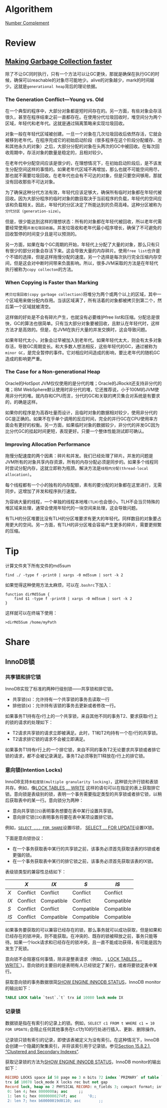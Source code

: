 # Algorithem

[Number Complement](https://github.com/weiboscrapper1/leetcode/blob/master/src/main/java/practice/leetcode/algorithm/NumberComplement.java)

# Review

## [Making Garbage Collection faster](https://www.dynatrace.com/resources/ebooks/javabook/making-garbage-collection-faster/)

除了不让GC同时执行，只有一个方法可以让GC更快，那就是确保在执行GC的时候，确保可以reachable的对象尽可能地少。alive的对象越少，mark的时间越少。这就是`generational heap`背后的理论依据。

### The Generation Conflict—Young vs. Old

在一个典型的程序中，大部分对象都是短时间存在的。另一方面，有些对象会存活很久，甚至在程序结束之前一直都存在。在使用分代垃圾回收时，堆空间分为两个区域，年轻代和老年代。这就是通过隔离策略来实现垃圾回收。

对象一般在年轻代区域被创建。一旦一个对象在几次垃圾回收后依然存活，它就会被移到老年代。在程序完成它的初始启动阶段（很多程序在这个阶段分配缓存、池和其他永久的对象）之后，大部分分配的对象在头两次的GC中被回收。在每次回收周期中，存活对象的数量是稳定的，且相对较少。

在老年代中分配空间应该是很少的，在理想情况下，在初始启动阶段后，是不该发生分配空间这样的事情的。如果老年代区域不再增加，那么也就不可能空间用尽，那也就不需要垃圾回收。在老年代也会有不可达的对象，但是只要空间够用，那就没有回收那些不可达对象。

为了确保这种分代方法有效，年轻代应该足够大，确保所有临时对象都在年轻代被回收。因为大部分程序的临时对象的数目取决于当前程序的负载，年轻代的空间应该和负载相关。因此，年轻代的分区决定了所能达到的负荷高峰。这种分区被称为`分代分区（generation-size）`。

但是，很少能达到这样的理想状态：所有的对象都在年轻代被回收，所以老年代需要经常使用`并发垃圾回收器`。并发垃圾收和老年代最小程序增长，确保了不可避免的回收暂停的时间变少且是可以预测的。

另一方面，如果在每个GC周期的开始，年轻代上分配了大量的对象，那么只有只有很少的部分对象会存活下来。这会导致大量的内存碎片。使用`free list`也许是个不错的选择，但是这样拖慢分配的速度。另一个选择是每次执行完全压缩内存空间，但是这会对中断时间带来负面影响。所以，很多JVM采取的方法是在年轻代执行被称为`copy collecton`的方法。

### When Copying is Faster than Marking

`拷贝垃圾回收(copy garbage collection)`将堆分为两个或两个以上的区域，其中一个区域用来做分配内存用。当该区域满了，所有活着的对象都被拷贝到第二个，然后第一个区域就被清空。

这样做的好处是不会有碎片产生，也就没有必要维护free list和压缩。分配总是很快，GC的算法也很简单。只有当大部分对象要被回收，且默认在年轻代时，这样方法才是高效的。但是，在JVM在执行大量的并发交换时，这会导致问题。

如果年轻代太小，对象会过早被加入到老年代。如果年轻代太大，则会有太多对象存活，导致GC周期变长。和大多数人想法相反，这些年轻代的GC，通过被称为`minor GC`，是完全暂停的事件。它对相应时间造成的影响，要比老年代的随机GC造成的影响更严重。

### The Case for a Non-generational Heap

Oracle的HotSpot JVM仅仅使用的是分代的堆；Oracle的JRockit还支持非分代的堆；IBM WebSphere默认使用时非分代的堆，它还推荐说，小于100M的JVM使用非分代的堆。就内存和CPU而言，分代的GC和关联的拷贝集合对系统是有要求的，的确是这样。

如果你的程序是为高吞吐量而设计，且临时对象的数据相对较少，使用非分代的GC是正确的。如果不在乎单个调用的反应时间，完全的并行GC在CPU使用率方面会有更好的权衡。另一方面，如果临时对象的数据较少，非分代的并发GC因为比分代GC的挂起时间更短，表现更好。只要一个整体性能测试即可确认。

### Improving Allocation Performance

拖慢分配速度的两个因素：碎片和并发。我们已经处理了碎片。并发的问题是JVM所有的对象共享内存资源，所有的内存分配必须是同步的。如果多个线程同时尝试分配内存，这就立即称为瓶颈。解决方法是`线程内分配(thread-local allocation)`。

每个线程都有一个小的独有的内存配额，素有的要分配的对象都在这里进行，无需同步。这增加了并发和程序执行速度。

为容纳大量的线程，一个单独的线程本地堆`(TLH)`也会很小。TLH不会当贝特殊的堆区域来处理，通常会使用年轻代的一块空间来处理，这会导致问题。

有TLH的分区堆要比没有TLH的分区堆要求有更大的年轻代。同样数目的对象要占用更大的空间。另一方面，有TLH的非分区堆会容易产生更多的碎片，需要更频繁的压缩。



# Tip

 计算文件夹下所有文件的md5sum

```shell
find ./ -type f -print0 | xargs -0 md5sum | sort -k 2
```

如果觉得这种使用方法太麻烦，可以在`.bashrc`下加入：

```shell
function dirMd5Sum {
    find $1 -type f -print0 | xargs -0 md5sum | sort -k 2
}
```

这样就可以在终端下使用：

```shell
>dirMd5Sum /home/myPath
```



# Share

## InnoDB锁

### 共享锁和排它锁

InnoDB实现了标准的两种行级别锁——共享锁和排它锁。

- 共享锁(s)：允许持有一个共享锁的事务去读取一行
- 排他锁(x)：允许持有该锁的事务去更新或者修改一行。

如果事务T1持有在r行上的一个共享锁，来自其他不同的事务T2、要求获取r行上的锁的请求的处理如下：

- T2请求共享锁的请求立即被满足。此时，T1和T2均持有一个在r行的共享锁。
- T2请求排它锁的请求不会被立即满足。

如果事务T1持有r行上的一个排它锁，来自不同的事务T2无论要求共享锁或者排它锁的请求，都不会被记录满足。事务T2必须等到T1释放在r行上的排它锁。

### 意向锁(Intention Locks)

InnoDB支持`多粒度锁(multiple granularity locking)`，这种锁允许行锁和表锁共存。例如，像[LOCK TABLES ... WRITE](https://dev.mysql.com/doc/refman/8.0/en/lock-tables.html) 这样的语句可以在指定的表上获取排它锁。意向锁是表级别的锁，表明一个事务需要指定类型的共享锁或者排它锁，以稍后获取表中的某一行。意向锁分为两种：

- 意向共享锁(`IS`)表明事务想要在表中某行设置共享锁。
- 意向排它锁(`IX`)表明事务将要在表中某项设置排它锁。

例如，[`SELECT ... FOR SHARE`](https://dev.mysql.com/doc/refman/8.0/en/select.html)设置IS锁， [SELECT ... FOR UPDATE](https://dev.mysql.com/doc/refman/8.0/en/select.html)设置IX锁。

下面是意向锁协议：

- 在一个事务获取表中某行的共享锁之前，该事务必须首先获取该表的IS锁或者更强的锁。
- 在一个事务获取表中某行的排它锁之前，该事务必须首先获取该表的IX锁。

表级锁类型的兼容性总结如下：

|      | *X*      | *IX*       | *S*        | *IS*       |
| ---- | -------- | ---------- | ---------- | ---------- |
| *X*  | Conflict | Conflict   | Conflict   | Conflict   |
| *IX* | Conflict | Compatible | Conflict   | Compatible |
| *S*  | Conflict | Conflict   | Compatible | Compatible |
| *IS* | Conflict | Compatible | Compatible | Compatible |

如果事务要获取的可以兼容已经存在的锁，那么事务就可以成功获取，但是如果和已经存在的锁冲突，则不能获取。在冲突的、既存的锁被释放之前，事务只能等待。如果一个lock请求和已经存在的锁冲突，且一直不能成功获得，有可能是因为发生了死锁。

意向锁不会阻塞任何事情，除非是整表请求（例如，, [LOCK TABLES ... WRITE`](https://dev.mysql.com/doc/refman/8.0/en/lock-tables.html)）。意向锁的主要目的是表明有人已经锁定了某行，或者将要锁定表中某行。

获取意向锁的事务数据很简[SHOW ENGINE INNODB STATUS](https://dev.mysql.com/doc/refman/8.0/en/show-engine.html)，InnoDB monitor的输出如下：

```sql
TABLE LOCK table `test`.`t` trx id 10080 lock mode IX
```

### 记录锁

数据锁是指在有索引的记录上的锁。例如，`SELECT c1 FROM t WHERE c1 = 10 FOR UPDATE;`会阻止任何其他事务在t.c1为10的行处进行插入、更新、删除操作。

记录锁只锁有索引的记录，即使该表被定义为没有索引。在这种情况下，InnoDB会创建一个隐藏的聚集索引，并将该索引用于记录锁。参见[Section 15.8.2.1, “Clustered and Secondary Indexes”](https://dev.mysql.com/doc/refman/8.0/en/innodb-index-types.html).

获取记录锁的方法为[SHOW ENGINE INNODB STATUS](https://dev.mysql.com/doc/refman/8.0/en/show-engine.html)，InnoDB monitor的输出如下：

```sql
RECORD LOCKS space id 58 page no 3 n bits 72 index `PRIMARY` of table `test`.`t` 
trx id 10078 lock_mode X locks rec but not gap
Record lock, heap no 2 PHYSICAL RECORD: n_fields 3; compact format; info bits 0
 0: len 4; hex 8000000a; asc     ;;
 1: len 6; hex 00000000274f; asc     'O;;
 2: len 7; hex b60000019d0110; asc        ;;
```

